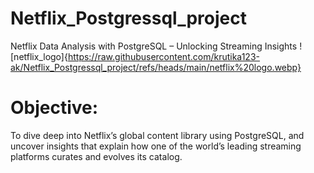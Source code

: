 # Netflix_Postgressql_project
Netflix Data Analysis with PostgreSQL – Unlocking Streaming Insights 
![netflix_logo]{https://raw.githubusercontent.com/krutika123-ak/Netflix_Postgressql_project/refs/heads/main/netflix%20logo.webp}
# Objective:
To dive deep into Netflix’s global content library using PostgreSQL, and uncover insights that explain how one of the world’s leading streaming platforms curates and evolves its catalog.
